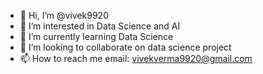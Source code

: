 - 👋 Hi, I’m @vivek9920
- 👀 I’m interested in Data Science and AI
- 🌱 I’m currently learning Data Science
- 💞️ I’m looking to collaborate on data science project
- 📫 How to reach me email: vivekverma9920@gmail.com

<!---
vivek9920/vivek9920 is a ✨ special ✨ repository because its `README.md` (this file) appears on your GitHub profile.
You can click the Preview link to take a look at your changes.
--->

